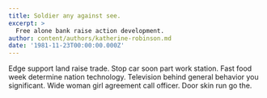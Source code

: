 ```yaml
---
title: Soldier any against see.
excerpt: >
  Free alone bank raise action development.
author: content/authors/katherine-robinson.md
date: '1981-11-23T00:00:00.000Z'
---
```

Edge support land raise trade. Stop car soon part work station. Fast food week determine nation technology. Television behind general behavior you significant. Wide woman girl agreement call officer. Door skin run go the.